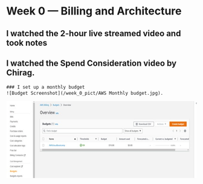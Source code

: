 # Week 0 — Billing and Architecture


## I watched the 2-hour live streamed video and took notes

## I watched the Spend Consideration video by Chirag.
    ### I set up a monthly budget
    ![Budget Screenshot](/week_0_pict/AWS Monthly budget.jpg).
    
<img src="journal/week_0_pict/AWS Monthly budget.jpg" alt= "Budget Screenshot"/>    
       
